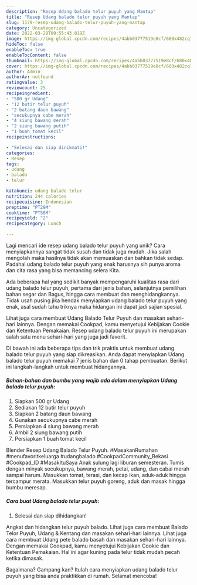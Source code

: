 ```yaml
---
description: "Resep Udang balado telur puyuh yang Mantap"
title: "Resep Udang balado telur puyuh yang Mantap"
slug: 1179-resep-udang-balado-telur-puyuh-yang-mantap
category: Uncategorized
date: 2022-03-28T00:55:43.019Z
image: https://img-global.cpcdn.com/recipes/4abb03777519e8cf/680x482cq70/udang-balado-telur-puyuh-foto-resep-utama.jpg
hideToc: false
enableToc: true
enableTocContent: false
thumbnail: https://img-global.cpcdn.com/recipes/4abb03777519e8cf/680x482cq70/udang-balado-telur-puyuh-foto-resep-utama.jpg
cover: https://img-global.cpcdn.com/recipes/4abb03777519e8cf/680x482cq70/udang-balado-telur-puyuh-foto-resep-utama.jpg
author: Admin
authorAv: notfound
ratingvalue: 3
reviewcount: 25
recipeingredient:
- "500 gr Udang"
- "12 butir telur puyuh"
- "2 batang daun bawang"
- "secukupnya cabe merah"
- "4 siung bawang merah"
- "2 siung bawang putih"
- "1 buah tomat kecil"
recipeinstructions:

- "Selesai dan siap dinikmati!"
categories:
- Resep
tags:
- udang
- balado
- telur

katakunci: udang balado telur 
nutrition: 244 calories
recipecuisine: Indonesian
preptime: "PT29M"
cooktime: "PT58M"
recipeyield: "2"
recipecategory: Lunch

---
```





Lagi mencari ide resep udang balado telur puyuh yang unik? Cara menyiapkannya sangat tidak susah dan tidak juga mudah. Jika salah mengolah maka hasilnya tidak akan memuaskan dan bahkan tidak sedap. Padahal udang balado telur puyuh yang enak harusnya sih punya aroma dan cita rasa yang bisa memancing selera Kita.





Ada beberapa hal yang sedikit banyak mempengaruhi kualitas rasa dari udang balado telur puyuh, pertama dari jenis bahan, selanjutnya pemilihan bahan segar dan Bagus, hingga cara membuat dan menghidangkannya. Tidak usah pusing jika hendak menyiapkan udang balado telur puyuh yang enak,      asal sudah tahu triknya maka hidangan ini dapat jadi sajian spesial.














Lihat juga cara membuat Udang Balado Telur Puyuh dan masakan sehari-hari lainnya. Dengan memakai Cookpad, kamu menyetujui Kebijakan Cookie dan Ketentuan Pemakaian. Resep udang balado telur puyuh ini merupakan salah satu menu sehari-hari yang juga jadi favorit.






Di bawah ini ada beberapa tips dan trik praktis untuk membuat udang balado telur puyuh yang siap dikreasikan. Anda dapat menyiapkan Udang balado telur puyuh memakai 7 jenis bahan dan 0 tahap pembuatan. Berikut ini langkah-langkah untuk membuat hidangannya.

<!--inarticleads1-->

##### Bahan-bahan dan bumbu yang wajib ada dalam menyiapkan Udang balado telur puyuh:

1. Siapkan 500 gr Udang
1. Sediakan 12 butir telur puyuh
1. Siapkan 2 batang daun bawang
1. Gunakan secukupnya cabe merah
1. Persiapkan 4 siung bawang merah
1. Ambil 2 siung bawang putih
1. Persiapkan 1 buah tomat kecil


Blender Resep Udang Balado Telur Puyuh. #MasakanRumahan #menufavoritkeluarga #udangbalado #CookpadCommunity_Bekasi #Cookpad_ID #MasakItuSaya Anak sulung lagi liburan semesteran. Tumis dengan minyak secukupnya, bawang merah, petai, udang, dan cabai merah sampai harum. Masukkan tomat, terasi, dan kecap ikan, aduk-aduk hingga tercampur merata. Masukkan telur puyuh goreng, aduk dan masak hingga bumbu meresap. 

<!--inarticleads2-->

##### Cara buat Udang balado telur puyuh:


1. Selesai dan siap dihidangkan!

Angkat dan hidangkan telur puyuh balado. Lihat juga cara membuat Balado Telor Puyuh, Udang &amp; Kentang dan masakan sehari-hari lainnya. Lihat juga cara membuat Udang pete balado basah dan masakan sehari-hari lainnya. Dengan memakai Cookpad, kamu menyetujui Kebijakan Cookie dan Ketentuan Pemakaian. Hal ini agar kuning pada telur tidak mudah pecah ketika dimasak. 

Bagaimana? Gampang kan? Itulah cara menyiapkan udang balado telur puyuh yang bisa anda praktikkan di rumah. Selamat mencoba!
